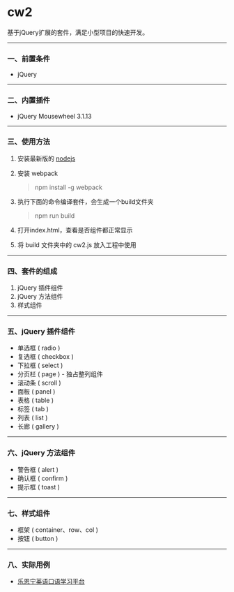 # cw2 #
基于jQuery扩展的套件，满足小型项目的快速开发。

***

### 一、前置条件 ###
- jQuery

***

### 二、内置插件 ###
- jQuery Mousewheel 3.1.13

***

### 三、使用方法 ###
1. 安装最新版的 [nodejs](https://nodejs.org/en/download/)
2. 安装 webpack

    > npm install -g webpack 

3. 执行下面的命令编译套件，会生成一个build文件夹

	> npm run build

4. 打开index.html，查看是否组件都正常显示
5. 将 build 文件夹中的 cw2.js 放入工程中使用

***

### 四、套件的组成 ###
1. jQuery 插件组件
2. jQuery 方法组件
3. 样式组件

***

### 五、jQuery 插件组件 ###
- 单选框 ( radio )
- 复选框 ( checkbox )
- 下拉框 ( select )
- 分页栏 ( page ) - 独占整列组件
- 滚动条 ( scroll )
- 面板 ( panel )
- 表格 ( table )
- 标签 ( tab )
- 列表 ( list )
- 长廊 ( gallery )

***

### 六、jQuery 方法组件 ###
- 警告框 ( alert )
- 确认框 ( confirm )
- 提示框 ( toast )

***

### 七、样式组件 ###
- 框架 ( container、row、col )
- 按钮 ( button )

***

### 八、实际用例 ###
- [乐恩宁英语口语学习平台](http://learning.chivoxapp.com/)